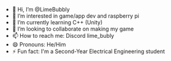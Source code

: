 - 👋 Hi, I’m @LimeBubbly
- 👀 I’m interested in game/app dev and raspberry pi
- 🌱 I’m currently learning C++ (Unity)
- 💞️ I’m looking to collaborate on making my game
- 📫 How to reach me: Discord lime_bubly
- 😄 Pronouns: He/Him
- ⚡ Fun fact: I'm a Second-Year Electrical Engineering student
